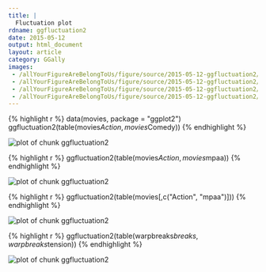 ```yaml
---
title: |
  Fluctuation plot
rdname: ggfluctuation2
date: 2015-05-12
output: html_document
layout: article
category: GGally
images:
 - /allYourFigureAreBelongToUs/figure/source/2015-05-12-ggfluctuation2//ggfluctuation2-1.png
 - /allYourFigureAreBelongToUs/figure/source/2015-05-12-ggfluctuation2//ggfluctuation2-2.png
 - /allYourFigureAreBelongToUs/figure/source/2015-05-12-ggfluctuation2//ggfluctuation2-3.png
 - /allYourFigureAreBelongToUs/figure/source/2015-05-12-ggfluctuation2//ggfluctuation2-4.png
---
```





{% highlight r %}
data(movies, package = "ggplot2")
ggfluctuation2(table(movies$Action, movies$Comedy))
{% endhighlight %}

![plot of chunk ggfluctuation2](/allYourFigureAreBelongToUs/figure/source/2015-05-12-ggfluctuation2/ggfluctuation2-1.png) 

{% highlight r %}
ggfluctuation2(table(movies$Action, movies$mpaa))
{% endhighlight %}

![plot of chunk ggfluctuation2](/allYourFigureAreBelongToUs/figure/source/2015-05-12-ggfluctuation2/ggfluctuation2-2.png) 

{% highlight r %}
ggfluctuation2(table(movies[,c("Action", "mpaa")]))
{% endhighlight %}

![plot of chunk ggfluctuation2](/allYourFigureAreBelongToUs/figure/source/2015-05-12-ggfluctuation2/ggfluctuation2-3.png) 

{% highlight r %}
ggfluctuation2(table(warpbreaks$breaks, warpbreaks$tension))
{% endhighlight %}

![plot of chunk ggfluctuation2](/allYourFigureAreBelongToUs/figure/source/2015-05-12-ggfluctuation2/ggfluctuation2-4.png) 